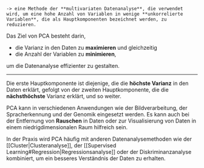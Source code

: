 	-> eine Methode der **multivariaten Datenanalyse**, die verwendet wird, um eine hohe Anzahl von Variablen in wenige **unkorrelierte Variablen**, die als Hauptkomponenten bezeichnet werden, zu reduzieren.

Das Ziel von PCA besteht darin, 

- die Varianz in den Daten zu **maximieren** und gleichzeitig 
- die Anzahl der Variablen zu **minimieren**, 

um die Datenanalyse effizienter zu gestalten.

___

Die erste Hauptkomponente ist diejenige, die die **höchste Varianz** in den Daten erklärt, gefolgt von der zweiten Hauptkomponente, die die **nächsthöchste** Varianz erklärt, und so weiter.

PCA kann in verschiedenen Anwendungen wie der Bildverarbeitung, der Spracherkennung und der Genomik eingesetzt werden. Es kann auch bei der Entfernung von **Rauschen** in Daten oder zur Visualisierung von Daten in einem niedrigdimensionalen Raum hilfreich sein.

In der Praxis wird PCA häufig mit anderen Datenanalysemethoden wie der [[Cluster|Clusteranalyse]], der [[Supervised Learning#Regression|Regressionsanalyse]] oder der Diskriminanzanalyse kombiniert, um ein besseres Verständnis der Daten zu erhalten.